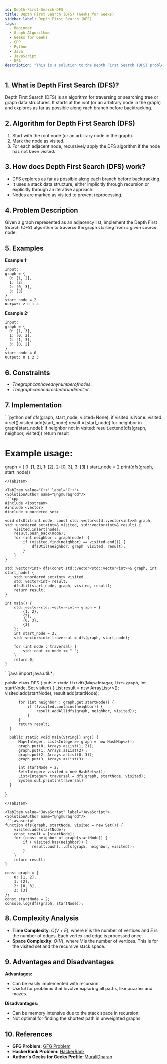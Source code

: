 ```yaml
---
id: Depth-First-Search-DFS
title: Depth First Search (DFS) (Geeks for Geeks)
sidebar_label: Depth First Search (DFS)
tags:
  - Beginner
  - Graph Algorithms
  - Geeks for Geeks
  - CPP
  - Python
  - Java
  - JavaScript
  - DSA
description: "This is a solution to the Depth First Search (DFS) problem on Geeks for Geeks."
---
```


## 1. What is Depth First Search (DFS)?

Depth First Search (DFS) is an algorithm for traversing or searching tree or graph data structures. It starts at the root (or an arbitrary node in the graph) and explores as far as possible along each branch before backtracking.

## 2. Algorithm for Depth First Search (DFS)

1. Start with the root node (or an arbitrary node in the graph).
2. Mark the node as visited.
3. For each adjacent node, recursively apply the DFS algorithm if the node has not been visited.

## 3. How does Depth First Search (DFS) work?

- DFS explores as far as possible along each branch before backtracking.
- It uses a stack data structure, either implicitly through recursion or explicitly through an iterative approach.
- Nodes are marked as visited to prevent reprocessing.

## 4. Problem Description

Given a graph represented as an adjacency list, implement the Depth First Search (DFS) algorithm to traverse the graph starting from a given source node.

## 5. Examples

**Example 1:**
```
Input:
graph = {
  0: [1, 2],
  1: [2],
  2: [0, 3],
  3: [3]
}
start_node = 2
Output: 2 0 1 3
```

**Example 2:**
```
Input:
graph = {
  0: [1, 3],
  1: [0, 2],
  2: [1, 3],
  3: [0, 2]
}
start_node = 0
Output: 0 1 2 3
```

## 6. Constraints

- $The graph can have any number of nodes.$
- $The graph can be directed or undirected.$

## 7. Implementation

<Tabs>
  <TabItem value="Python" label="Python" default>
  <SolutionAuthor name="@ngmuraqrdd"/>
  ```python
  def dfs(graph, start_node, visited=None):
      if visited is None:
          visited = set()
      visited.add(start_node)
      result = [start_node]
      for neighbor in graph[start_node]:
          if neighbor not in visited:
              result.extend(dfs(graph, neighbor, visited))
      return result

  # Example usage:
  graph = {
      0: [1, 2],
      1: [2],
      2: [0, 3],
      3: [3]
  }
  start_node = 2
  print(dfs(graph, start_node))
  ```
  </TabItem>

  <TabItem value="C++" label="C++">
  <SolutionAuthor name="@ngmuraqrdd"/>
  ```cpp
  #include <iostream>
  #include <vector>
  #include <unordered_set>

  void dfsUtil(int node, const std::vector<std::vector<int>>& graph, std::unordered_set<int>& visited, std::vector<int>& result) {
      visited.insert(node);
      result.push_back(node);
      for (int neighbor : graph[node]) {
          if (visited.find(neighbor) == visited.end()) {
              dfsUtil(neighbor, graph, visited, result);
          }
      }
  }

  std::vector<int> dfs(const std::vector<std::vector<int>>& graph, int start_node) {
      std::unordered_set<int> visited;
      std::vector<int> result;
      dfsUtil(start_node, graph, visited, result);
      return result;
  }

  int main() {
      std::vector<std::vector<int>> graph = {
          {1, 2},
          {2},
          {0, 3},
          {3}
      };
      int start_node = 2;
      std::vector<int> traversal = dfs(graph, start_node);

      for (int node : traversal) {
          std::cout << node << " ";
      }
      return 0;
  }
  ```
  </TabItem>

  <TabItem value="Java" label="Java">
  <SolutionAuthor name="@ngmuraqrdd"/>
  ```java
  import java.util.*;

  public class DFS {
      public static List<Integer> dfs(Map<Integer, List<Integer>> graph, int startNode, Set<Integer> visited) {
          List<Integer> result = new ArrayList<>();
          visited.add(startNode);
          result.add(startNode);

          for (int neighbor : graph.get(startNode)) {
              if (!visited.contains(neighbor)) {
                  result.addAll(dfs(graph, neighbor, visited));
              }
          }
          return result;
      }

      public static void main(String[] args) {
          Map<Integer, List<Integer>> graph = new HashMap<>();
          graph.put(0, Arrays.asList(1, 2));
          graph.put(1, Arrays.asList(2));
          graph.put(2, Arrays.asList(0, 3));
          graph.put(3, Arrays.asList(3));

          int startNode = 2;
          Set<Integer> visited = new HashSet<>();
          List<Integer> traversal = dfs(graph, startNode, visited);
          System.out.println(traversal);
      }
  }
  ```
  </TabItem>

  <TabItem value="JavaScript" label="JavaScript">
  <SolutionAuthor name="@ngmuraqrdd"/>
  ```javascript
  function dfs(graph, startNode, visited = new Set()) {
      visited.add(startNode);
      const result = [startNode];
      for (const neighbor of graph[startNode]) {
          if (!visited.has(neighbor)) {
              result.push(...dfs(graph, neighbor, visited));
          }
      }
      return result;
  }

  const graph = {
      0: [1, 2],
      1: [2],
      2: [0, 3],
      3: [3]
  };
  const startNode = 2;
  console.log(dfs(graph, startNode));
  ```
  </TabItem>
</Tabs>

## 8. Complexity Analysis

- **Time Complexity**: $O(V + E)$, where $V$ is the number of vertices and $E$ is the number of edges. Each vertex and edge is processed once.
- **Space Complexity**: $O(V)$, where $V$ is the number of vertices. This is for the visited set and the recursive stack space.

## 9. Advantages and Disadvantages

**Advantages:**
- Can be easily implemented with recursion.
- Useful for problems that involve exploring all paths, like puzzles and mazes.

**Disadvantages:**
- Can be memory intensive due to the stack space in recursion.
- Not optimal for finding the shortest path in unweighted graphs.

## 10. References

- **GFG Problem:** [GFG Problem](https://www.geeksforgeeks.org/depth-first-search-or-dfs-for-a-graph/)
- **HackerRank Problem:** [HackerRank](https://www.hackerrank.com/challenges/depth-first-search/problem)
- **Author's Geeks for Geeks Profile:** [MuraliDharan](https://www.geeksforgeeks.org/user/ngmuraqrdd/)
